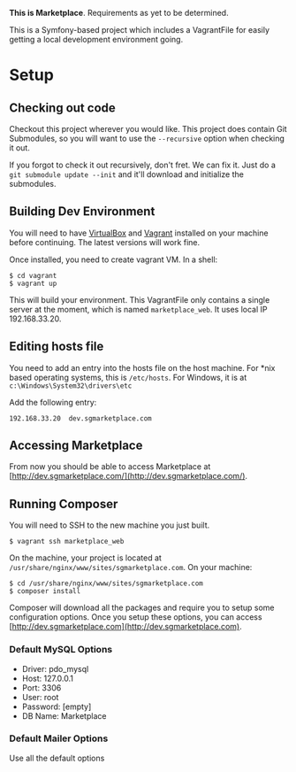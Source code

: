 **This is Marketplace**.  Requirements as yet to be determined.  

This is a Symfony-based project which includes a VagrantFile for easily getting
a local development environment going.

# Setup

## Checking out code

Checkout this project wherever you would like.  This project does contain 
Git Submodules, so you will want to use the `--recursive` option when checking
it out.

If you forgot to check it out recursively, don't fret. We can fix it.  Just do
a `git submodule update --init` and it'll download and initialize the submodules.

## Building Dev Environment

You will need to have [VirtualBox](https://www.virtualbox.org/) and [Vagrant](http://vagrantup.com) 
installed on your machine before continuing.  The latest versions will work fine.

Once installed, you need to create vagrant VM.  In a shell:

```
$ cd vagrant
$ vagrant up
```

This will build your environment.  This VagrantFile only contains a single server
at the moment, which is named `marketplace_web`.  It uses local IP 192.168.33.20.

## Editing hosts file

You need to add an entry into the hosts file on the host machine.  For *nix based 
operating systems, this is `/etc/hosts`.  For Windows, it is at `c:\Windows\System32\drivers\etc`

Add the following entry:

```
192.168.33.20  dev.sgmarketplace.com
```

## Accessing Marketplace
From now you should be able to access Marketplace at 
[http://dev.sgmarketplace.com/](http://dev.sgmarketplace.com/). 

## Running Composer
You will need to SSH to the new machine you just built.  

```
$ vagrant ssh marketplace_web
```

On the machine, your project is located at `/usr/share/nginx/www/sites/sgmarketplace.com`.  On your
machine:

```
$ cd /usr/share/nginx/www/sites/sgmarketplace.com
$ composer install
```

Composer will download all the packages and require you to setup some configuration
options.  Once you setup these options, you can access [http://dev.sgmarketplace.com](http://dev.sgmarketplace.com).

### Default MySQL Options
* Driver: pdo_mysql
* Host: 127.0.0.1
* Port: 3306
* User: root
* Password: [empty]
* DB Name: Marketplace

### Default Mailer Options
Use all the default options


